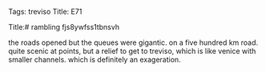 Tags: treviso
Title: E71
  
Title:# rambling fjs8ywfss1tbnsvh  
  
the roads opened but the queues were gigantic. on a five hundred km road. quite scenic at points, but a relief to get to treviso, which is like venice with smaller channels. which is definitely an exageration.  
